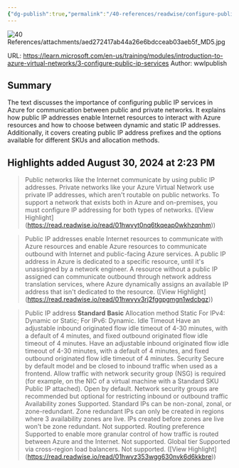 ```yaml
---
{"dg-publish":true,"permalink":"/40-references/readwise/configure-public-ip-services-training/","tags":["rw/articles"]}
---
```


![40 References/attachments/aed272417ab44a26e6bdcceab03aeb5f_MD5.jpg](/img/user/40%20References/attachments/aed272417ab44a26e6bdcceab03aeb5f_MD5.jpg)
  
URL: https://learn.microsoft.com/en-us/training/modules/introduction-to-azure-virtual-networks/3-configure-public-ip-services
Author: wwlpublish

## Summary

The text discusses the importance of configuring public IP services in Azure for communication between public and private networks. It explains how public IP addresses enable Internet resources to interact with Azure resources and how to choose between dynamic and static IP addresses. Additionally, it covers creating public IP address prefixes and the options available for different SKUs and allocation methods.

## Highlights added August 30, 2024 at 2:23 PM
>Public networks like the Internet communicate by using public IP addresses. Private networks like your Azure Virtual Network use private IP addresses, which aren't routable on public networks. To support a network that exists both in Azure and on-premises, you must configure IP addressing for both types of networks. ([View Highlight] (https://read.readwise.io/read/01hwvyt0nq6tkqeap0wkhzqnhm))


>Public IP addresses enable Internet resources to communicate with Azure resources and enable Azure resources to communicate outbound with Internet and public-facing Azure services. A public IP address in Azure is dedicated to a specific resource, until it's unassigned by a network engineer. A resource without a public IP assigned can communicate outbound through network address translation services, where Azure dynamically assigns an available IP address that isn't dedicated to the resource. ([View Highlight] (https://read.readwise.io/read/01hwvyv3rj2fggpgmgn1wdcbgz))


>Public IP address **Standard** **Basic** Allocation method Static For IPv4: Dynamic or Static; For IPv6: Dynamic. Idle Timeout Have an adjustable inbound originated flow idle timeout of 4-30 minutes, with a default of 4 minutes, and fixed outbound originated flow idle timeout of 4 minutes. Have an adjustable inbound originated flow idle timeout of 4-30 minutes, with a default of 4 minutes, and fixed outbound originated flow idle timeout of 4 minutes. Security Secure by default model and be closed to inbound traffic when used as a frontend. Allow traffic with network security group (NSG) is required (for example, on the NIC of a virtual machine with a Standard SKU Public IP attached). Open by default. Network security groups are recommended but optional for restricting inbound or outbound traffic Availability zones Supported. Standard IPs can be non-zonal, zonal, or zone-redundant. Zone redundant IPs can only be created in regions where 3 availability zones are live. IPs created before zones are live won't be zone redundant. Not supported. Routing preference Supported to enable more granular control of how traffic is routed between Azure and the Internet. Not supported. Global tier Supported via cross-region load balancers. Not supported. ([View Highlight] (https://read.readwise.io/read/01hwvz353wgg630nvk6d6kkbre))


